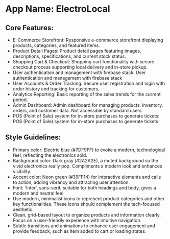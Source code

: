 # **App Name**: ElectroLocal

## Core Features:

- E-Commerce Storefront: Responsive e-commerce storefront displaying products, categories, and featured items.
- Product Detail Pages: Product detail pages featuring images, descriptions, specifications, and current stock status.
- Shopping Cart & Checkout: Shopping cart functionality with secure checkout process supporting local delivery and in-store pickup.
- User authentication and management with firebase stack: User authentication and management with firebase stack
- User Accounts & Order Tracking: Secure user registration and login with order history and tracking for customers.
- Analytics Reporting: Basic reporting of the sales trends for the current period.
- Admin Dashboard: Admin dashboard for managing products, inventory, orders, and customer data. Not accessible by standard users.
- POS (Point of Sale) system for in-store purchases to generate tickets: POS (Point of Sale) system for in-store purchases to generate tickets

## Style Guidelines:

- Primary color: Electric blue (#7DF9FF) to evoke a modern, technological feel, reflecting the electronics sold.
- Background color: Dark gray (#2A2A2E), a muted background so the vivid electronics really pop. Compliments a modern look and enhances visibility.
- Accent color: Neon green (#39FF14) for interactive elements and calls to action, adding vibrancy and attracting user attention.
- Font: 'Inter', sans-serif, suitable for both headings and body, gives a modern and neutral feel
- Use modern, minimalist icons to represent product categories and other key functionalities. These icons should complement the tech-focused aesthetic.
- Clean, grid-based layout to organize products and information clearly. Focus on a user-friendly experience with intuitive navigation.
- Subtle transitions and animations to enhance user engagement and provide feedback, such as item added to cart or loading states.